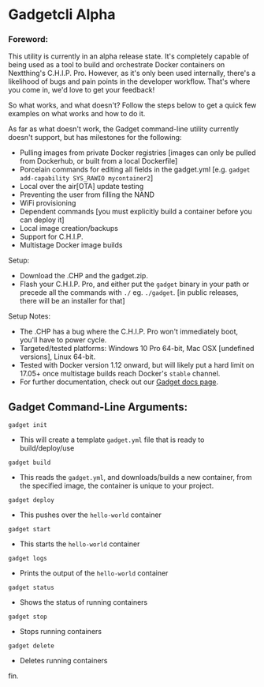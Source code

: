 # Gadgetcli Alpha

### Foreword:
This utility is currently in an alpha release state. It's completely capable of being used as a tool to build and orchestrate Docker containers on Nextthing's C.H.I.P. Pro. However, as it's only been used internally, there's a likelihood of bugs and pain points in the developer workflow. That's where you come in, we'd love to get your feedback!

So what works, and what doesn't? Follow the steps below to get a quick few examples on what works and how to do it.

As far as what doesn't work, the Gadget command-line utility currently doesn't support, but has milestones for the following:
 - Pulling images from private Docker registries [images can only be pulled from Dockerhub, or built from a local Dockerfile]
 - Porcelain commands for editing all fields in the gadget.yml [e.g. `gadget add-capability SYS_RAWIO mycontainer2`]
 - Local over the air[OTA] update testing
 - Preventing the user from filling the NAND
 - WiFi provisioning
 - Dependent commands [you must explicitly build a container before you can deploy it]
 - Local image creation/backups
 - Support for C.H.I.P.
 - Multistage Docker image builds

Setup:
 - Download the .CHP and the gadget.zip.
 - Flash your C.H.I.P. Pro, and either put the `gadget` binary in your
   path or precede all the commands with `./` eg. `./gadget`.
   [in public releases, there will be an installer for that]

Setup Notes:
 - The .CHP has a bug where the C.H.I.P. Pro won't immediately boot,
   you'll have to power cycle.
 - Targeted/tested platforms: Windows 10 Pro 64-bit, Mac OSX [undefined versions], Linux 64-bit.
 - Tested with Docker version 1.12 onward, but will likely put a hard limit on 17.05+ once multistage builds reach Docker's `stable` channel. 
 - For further documentation, check out our [Gadget docs page](https://docs.getchip.com/gadget.html).

## Gadget Command-Line Arguments:
 `gadget init`
   - This will create a template `gadget.yml` file that is ready to
     build/deploy/use
 
 `gadget build`
   - This reads the `gadget.yml`, and downloads/builds a new container, 
     from the specified image, the container is unique to your project.
 
 `gadget deploy`
   - This pushes over the `hello-world` container
 
 `gadget start`
   - This starts the `hello-world` container
 
 `gadget logs`
   - Prints the output of the `hello-world` container
 
 `gadget status`
   - Shows the status of running containers
 
 `gadget stop`
   - Stops running containers
 
 `gadget delete`
   - Deletes running containers


fin.

